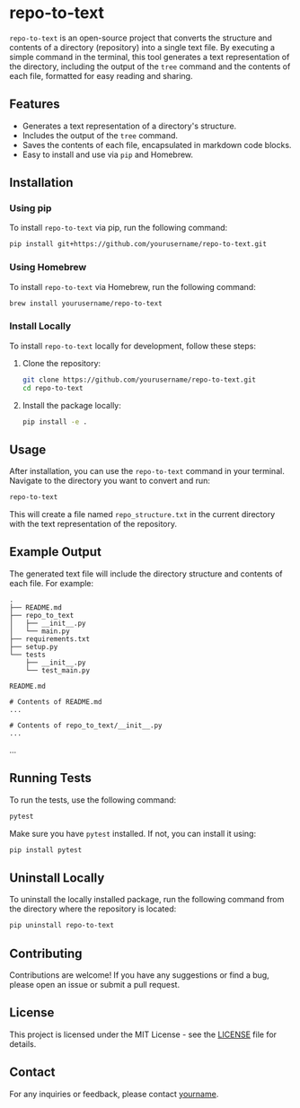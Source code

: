 # repo-to-text

`repo-to-text` is an open-source project that converts the structure and contents of a directory (repository) into a single text file. By executing a simple command in the terminal, this tool generates a text representation of the directory, including the output of the `tree` command and the contents of each file, formatted for easy reading and sharing.

## Features

- Generates a text representation of a directory's structure.
- Includes the output of the `tree` command.
- Saves the contents of each file, encapsulated in markdown code blocks.
- Easy to install and use via `pip` and Homebrew.

## Installation

### Using pip

To install `repo-to-text` via pip, run the following command:

```bash
pip install git+https://github.com/yourusername/repo-to-text.git
```

### Using Homebrew

To install `repo-to-text` via Homebrew, run the following command:

```bash
brew install yourusername/repo-to-text
```

### Install Locally

To install `repo-to-text` locally for development, follow these steps:

1. Clone the repository:
   ```bash
   git clone https://github.com/yourusername/repo-to-text.git
   cd repo-to-text
   ```

2. Install the package locally:
   ```bash
   pip install -e .
   ```

## Usage

After installation, you can use the `repo-to-text` command in your terminal. Navigate to the directory you want to convert and run:

```bash
repo-to-text
```

This will create a file named `repo_structure.txt` in the current directory with the text representation of the repository.

## Example Output

The generated text file will include the directory structure and contents of each file. For example:

```
.
├── README.md
├── repo_to_text
│   ├── __init__.py
│   └── main.py
├── requirements.txt
├── setup.py
└── tests
    ├── __init__.py
    └── test_main.py

README.md
```
```
# Contents of README.md
...
```
```
# Contents of repo_to_text/__init__.py
...
```
...

## Running Tests

To run the tests, use the following command:

```bash
pytest
```

Make sure you have `pytest` installed. If not, you can install it using:

```bash
pip install pytest
```

## Uninstall Locally

To uninstall the locally installed package, run the following command from the directory where the repository is located:

```bash
pip uninstall repo-to-text
```

## Contributing

Contributions are welcome! If you have any suggestions or find a bug, please open an issue or submit a pull request.

## License

This project is licensed under the MIT License - see the [LICENSE](LICENSE) file for details.

## Contact

For any inquiries or feedback, please contact [yourname](mailto:youremail@example.com).
